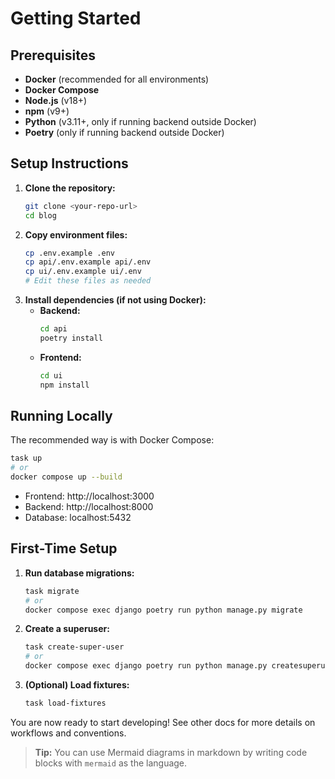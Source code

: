 # Getting Started

## Prerequisites

- **Docker** (recommended for all environments)
- **Docker Compose**
- **Node.js** (v18+)
- **npm** (v9+)
- **Python** (v3.11+, only if running backend outside Docker)
- **Poetry** (only if running backend outside Docker)

## Setup Instructions

1. **Clone the repository:**
   ```sh
   git clone <your-repo-url>
   cd blog
   ```
2. **Copy environment files:**
   ```sh
   cp .env.example .env
   cp api/.env.example api/.env
   cp ui/.env.example ui/.env
   # Edit these files as needed
   ```
3. **Install dependencies (if not using Docker):**
   - **Backend:**
     ```sh
     cd api
     poetry install
     ```
   - **Frontend:**
     ```sh
     cd ui
     npm install
     ```

## Running Locally

The recommended way is with Docker Compose:

```sh
task up
# or
docker compose up --build
```

- Frontend: http://localhost:3000
- Backend: http://localhost:8000
- Database: localhost:5432

## First-Time Setup

1. **Run database migrations:**
   ```sh
   task migrate
   # or
   docker compose exec django poetry run python manage.py migrate
   ```
2. **Create a superuser:**
   ```sh
   task create-super-user
   # or
   docker compose exec django poetry run python manage.py createsuperuser
   ```
3. **(Optional) Load fixtures:**
   ```sh
   task load-fixtures
   ```

You are now ready to start developing! See other docs for more details on workflows and conventions.

> **Tip:** You can use Mermaid diagrams in markdown by writing code blocks with `mermaid` as the language. 